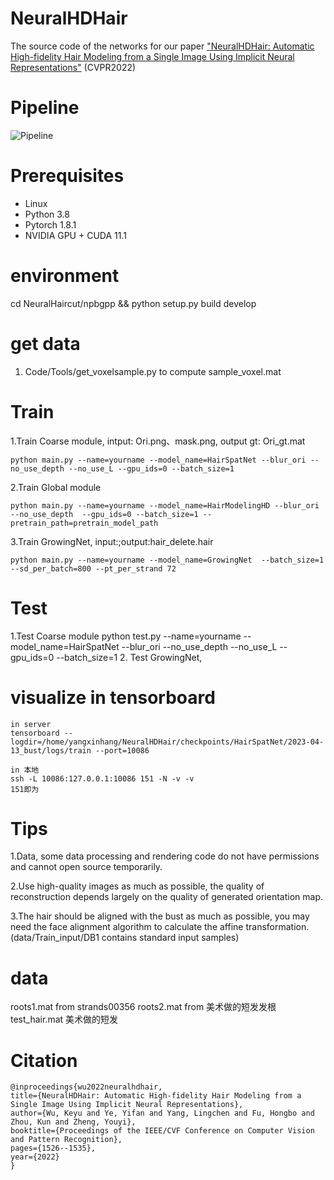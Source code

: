 # NeuralHDHair
The source code of the networks for our paper ["NeuralHDHair: Automatic High-fidelity Hair Modeling from a Single Image Using Implicit Neural Representations"](https://openaccess.thecvf.com/content/CVPR2022/papers/Wu_NeuralHDHair_Automatic_High-Fidelity_Hair_Modeling_From_a_Single_Image_Using_CVPR_2022_paper.pdf) (CVPR2022)



# Pipeline #
![Pipeline](Pipeline.png)

# Prerequisites

- Linux
- Python 3.8
- Pytorch 1.8.1
- NVIDIA GPU + CUDA 11.1

# environment #
cd NeuralHaircut/npbgpp && python setup.py build develop

# get data #
1. Code/Tools/get_voxelsample.py to compute sample_voxel.mat

# Train #
1.Train Coarse module, intput: Ori.png、mask.png, output gt: Ori_gt.mat

    python main.py --name=yourname --model_name=HairSpatNet --blur_ori --no_use_depth --no_use_L --gpu_ids=0 --batch_size=1
2.Train Global module

    python main.py --name=yourname --model_name=HairModelingHD --blur_ori --no_use_depth  --gpu_ids=0 --batch_size=1 --pretrain_path=pretrain_model_path

3.Train GrowingNet, input:;output:hair_delete.hair

    python main.py --name=yourname --model_name=GrowingNet  --batch_size=1 --sd_per_batch=800 --pt_per_strand 72
# Test #
1.Test Coarse module
    python test.py --name=yourname --model_name=HairSpatNet --blur_ori --no_use_depth --no_use_L --gpu_ids=0 --batch_size=1
2. Test GrowingNet,
    
# visualize in tensorboard #
```
in server
tensorboard --logdir=/home/yangxinhang/NeuralHDHair/checkpoints/HairSpatNet/2023-04-13_bust/logs/train --port=10086
```
```
in 本地
ssh -L 10086:127.0.0.1:10086 151 -N -v -v
151即为
```
# Tips #
1.Data, some data processing and rendering code do not have permissions and cannot open source temporarily.

2.Use high-quality images as much as possible, the quality of reconstruction depends largely on the quality of  generated orientation map.

3.The hair should be aligned with the bust as much as possible, you may need the face alignment algorithm to calculate the affine transformation.(data/Train_input/DB1 contains standard input samples)

# data #
roots1.mat from strands00356
roots2.mat from 美术做的短发发根
test_hair.mat 美术做的短发
# Citation #
    @inproceedings{wu2022neuralhdhair,
    title={NeuralHDHair: Automatic High-fidelity Hair Modeling from a Single Image Using Implicit Neural Representations},
    author={Wu, Keyu and Ye, Yifan and Yang, Lingchen and Fu, Hongbo and Zhou, Kun and Zheng, Youyi},
    booktitle={Proceedings of the IEEE/CVF Conference on Computer Vision and Pattern Recognition},
    pages={1526--1535},
    year={2022}
    }

  
  
